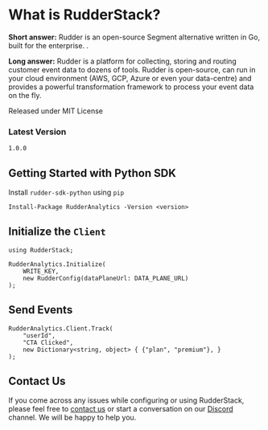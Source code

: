 ﻿# What is RudderStack?

**Short answer:**
Rudder is an open-source Segment alternative written in Go, built for the enterprise. .

**Long answer:**
Rudder is a platform for collecting, storing and routing customer event data to dozens of tools. Rudder is open-source, can run in your cloud environment (AWS, GCP, Azure or even your data-centre) and provides a powerful transformation framework to process your event data on the fly.

Released under MIT License

### Latest Version

`1.0.0`

## Getting Started with Python SDK

Install `rudder-sdk-python` using `pip`
```
Install-Package RudderAnalytics -Version <version>
```

## Initialize the ```Client```
```
using RudderStack;

RudderAnalytics.Initialize(
    WRITE_KEY,
    new RudderConfig(dataPlaneUrl: DATA_PLANE_URL)
);
```

## Send Events
```
RudderAnalytics.Client.Track(
    "userId",
    "CTA Clicked",
    new Dictionary<string, object> { {"plan", "premium"}, }
);
```

## Contact Us
If you come across any issues while configuring or using RudderStack, please feel free to [contact us](https://rudderstack.com/contact/) or start a conversation on our [Discord](https://discordapp.com/invite/xNEdEGw) channel. We will be happy to help you.
